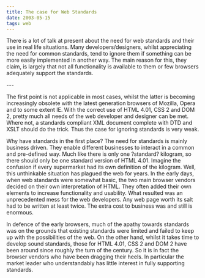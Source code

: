 ```yaml
---
title: The case for Web Standards
date: 2003-05-15
tags: web
---
```

<p>There is a lot of talk at present about the need for web standards and their use in real life situations. Many developers/designers, whilst appreciating the need for common standards, tend to ignore them if something can be more easily implemented in another way. The main reason for this, they claim, is largely that not all functionality is available to them or few browsers adequately support the standards.</p>
---

<p>The first point is not applicable in most cases, whilst the latter is becoming increasingly obsolete with the latest generation browsers of Mozilla, Opera and to some extent IE. With the correct use of HTML 4.01, CSS 2 and DOM 2, pretty much all needs of the web developer and designer can be met. Where not, a standards compliant XML document complete with DTD and XSLT should do the trick. Thus the case for ignoring standards is very weak.</p>
<p>Why have standards in the first place? The need for standards is mainly business driven. They enable different businesses to interact in a common and pre-defined way. Much like there is only one ?standard? kilogram, so there should only be one standard version of HTML 4.01. Imagine the confusion if every supermarket had its own definition of the kilogram. Well, this unthinkable situation has plagued the web for years. In the early days, when web standards were somewhat basic, the two main browser vendors decided on their own interpretation of HTML. They often added their own elements to increase functionality and usability. What resulted was an unprecedented mess for the web developers. Any web page worth its salt had to be written at least twice. The extra cost to business was and still is enormous.</p>
<p>In defence of the early browsers, much of the apathy towards standards was on the grounds that existing standards were limited and failed to keep up with the possibilities of the web. On the other hand, whilst it takes time to develop sound standards, those for HTML 4.01, CSS 2 and DOM 2 have been around since roughly the turn of the century. So it is in fact the browser vendors who have been dragging their heels. In particular the market leader who understandably has little interest in fully supporting standards.</p>